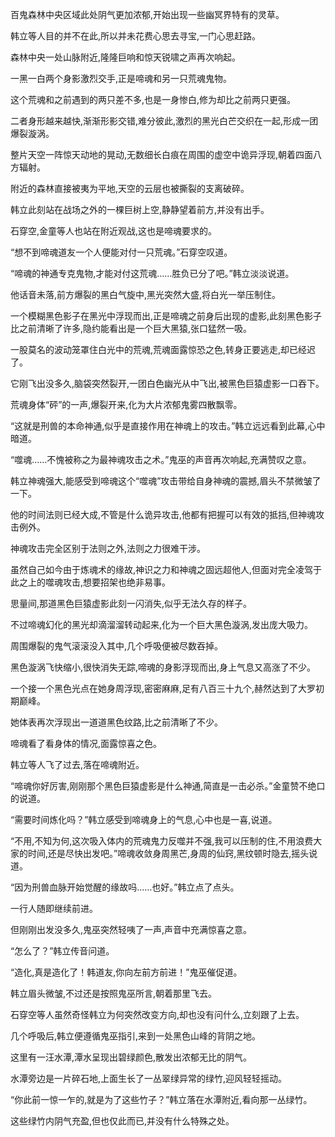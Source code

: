 
百鬼森林中央区域此处阴气更加浓郁,开始出现一些幽冥界特有的灵草。

韩立等人目的并不在此,所以并未花费心思去寻宝,一门心思赶路。

森林中央一处山脉附近,隆隆巨响和惊天锐啸之声再次响起。

一黑一白两个身影激烈交手,正是啼魂和另一只荒魂鬼物。

这个荒魂和之前遇到的两只差不多,也是一身惨白,修为却比之前两只更强。

二者身形越来越快,渐渐形影交错,难分彼此,激烈的黑光白芒交织在一起,形成一团爆裂漩涡。

整片天空一阵惊天动地的晃动,无数细长白痕在周围的虚空中诡异浮现,朝着四面八方辐射。

附近的森林直接被夷为平地,天空的云层也被撕裂的支离破碎。

韩立此刻站在战场之外的一棵巨树上空,静静望着前方,并没有出手。

石穿空,金童等人也站在附近观战,这也是啼魂要求的。

“想不到啼魂道友一个人便能对付一只荒魂。”石穿空叹道。

“啼魂的神通专克鬼物,才能对付这荒魂……胜负已分了吧。”韩立淡淡说道。

他话音未落,前方爆裂的黑白气旋中,黑光突然大盛,将白光一举压制住。

一个模糊黑色影子在黑光中浮现而出,正是啼魂之前身后出现的虚影,此刻黑色影子比之前清晰了许多,隐约能看出是一个巨大黑猿,张口猛然一吸。

一股莫名的波动笼罩住白光中的荒魂,荒魂面露惊恐之色,转身正要逃走,却已经迟了。

它刚飞出没多久,脑袋突然裂开,一团白色幽光从中飞出,被黑色巨猿虚影一口吞下。

荒魂身体“砰”的一声,爆裂开来,化为大片浓郁鬼雾四散飘零。

“这就是刑兽的本命神通,似乎是直接作用在神魂上的攻击。”韩立远远看到此幕,心中暗道。

“噬魂……不愧被称之为最神魂攻击之术。”鬼巫的声音再次响起,充满赞叹之意。

韩立神魂强大,能感受到啼魂这个“噬魂”攻击带给自身神魂的震撼,眉头不禁微皱了一下。

他的时间法则已经大成,不管是什么诡异攻击,他都有把握可以有效的抵挡,但神魂攻击例外。

神魂攻击完全区别于法则之外,法则之力很难干涉。

虽然自己如今由于炼魂术的缘故,神识之力和神魂之固远超他人,但面对完全凌驾于此之上的噬魂攻击,想要招架也绝非易事。

思量间,那道黑色巨猿虚影此刻一闪消失,似乎无法久存的样子。

不过啼魂幻化的黑光却滴溜溜转动起来,化为一个巨大黑色漩涡,发出庞大吸力。

周围爆裂的鬼气滚滚没入其中,几个呼吸便被尽数吞掉。

黑色漩涡飞快缩小,很快消失无踪,啼魂的身影浮现而出,身上气息又高涨了不少。

一个接一个黑色光点在她身周浮现,密密麻麻,足有八百三十九个,赫然达到了大罗初期巅峰。

她体表再次浮现出一道道黑色纹路,比之前清晰了不少。

啼魂看了看身体的情况,面露惊喜之色。

韩立等人飞了过去,落在啼魂附近。

“啼魂你好厉害,刚刚那个黑色巨猿虚影是什么神通,简直是一击必杀。”金童赞不绝口的说道。

“需要时间炼化吗？”韩立感受到啼魂身上的气息,心中也是一喜,说道。

“不用,不知为何,这次吸入体内的荒魂鬼力反噬并不强,我可以压制的住,不用浪费大家的时间,还是尽快出发吧。”啼魂收敛身周黑芒,身周的仙窍,黑纹顿时隐去,摇头说道。

“因为刑兽血脉开始觉醒的缘故吗……也好。”韩立点了点头。

一行人随即继续前进。

但刚刚出发没多久,鬼巫突然轻咦了一声,声音中充满惊喜之意。

“怎么了？”韩立传音问道。

“造化,真是造化了！韩道友,你向左前方前进！”鬼巫催促道。

韩立眉头微皱,不过还是按照鬼巫所言,朝着那里飞去。

石穿空等人虽然奇怪韩立为何突然改变方向,却也没有问什么,立刻跟了上去。

几个呼吸后,韩立便遵循鬼巫指引,来到一处黑色山峰的背阴之地。

这里有一汪水潭,潭水呈现出碧绿颜色,散发出浓郁无比的阴气。

水潭旁边是一片碎石地,上面生长了一丛翠绿异常的绿竹,迎风轻轻摇动。

“你此前一惊一乍的,就是为了这些竹子？”韩立落在水潭附近,看向那一丛绿竹。

这些绿竹内阴气充盈,但也仅此而已,并没有什么特殊之处。